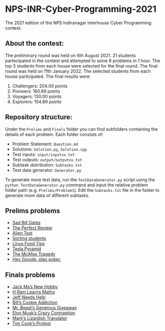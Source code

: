 # NPS-INR-Cyber-Programming-2021
The 2021 edition of the NPS Indiranagar interhouse Cyber Programming contest.

## About the contest: <a name = "about-the-contest"></a>
The preliminary round was held on 6th August 2021. 21 students partecipated in the contest and attempted to solve 8 problems in 1 hour. The top 3 students from each house were selected for the final round. The final round was held on 11th January 2022. The selected students from each house participated. The final results were:
1. Challengers: 204.00 points
2. Pioneers: 160.89 points
3. Voyagers: 130.00 points
4. Explorers: 104.89 points

## Repository structure: <a name = "repository-structure"></a>
Under the `Prelims` and `Finals` folder you can find subfolders containing the details of each problem. Each folder consists of:
 - Problem Statement: `Question.md`
 - Solutions: `Solution.py`, `Solution.cpp`
 - Test inputs: `input/inputxx.txt`
 - Test outputs: `output/outputxx.txt`
 - Subtask distribution: `Subtasks.txt`
 - Test data generator: `Generator.py`

To generate more test data, run the `TestDataGenerator.py` script using the `python TestDataGenerator.py` command and input the relative problem folder path (e.g. `Prelims/Problem1`). Edit the `Subtasks.txt` file in the folder to generate more data of different subtasks.

## Prelims problems <a name = "prelims-round-tasks"></a>
 - [Sad Bill Gates](https://siddhantattavar.github.io/NPS-INR-Cyber-Programming-2021/Prelims/Problem1/Question)
 - [The Perfect Review](https://siddhantattavar.github.io/NPS-INR-Cyber-Programming-2021/Prelims/Problem2/Question)
 - [Alien Test](https://siddhantattavar.github.io/NPS-INR-Cyber-Programming-2021/Prelims/Problem3/Question)
 - [Sorting students](https://siddhantattavar.github.io/NPS-INR-Cyber-Programming-2021/Prelims/Problem4/Question)
 - [Linus Food Tips](https://siddhantattavar.github.io/NPS-INR-Cyber-Programming-2021/Prelims/Problem5/Question)
 - [Tesla Pyramid](https://siddhantattavar.github.io/NPS-INR-Cyber-Programming-2021/Prelims/Problem6/Question)
 - [The McAfee Tragedy](https://siddhantattavar.github.io/NPS-INR-Cyber-Programming-2021/Prelims/Problem7/Question)
 - [Hey Google, play poker.](https://siddhantattavar.github.io/NPS-INR-Cyber-Programming-2021/Prelims/Problem8/Question)

## Finals problems <a name = "finals"></a>
 - [Jack Ma’s New Hobby](https://siddhantattavar.github.io/NPS-INR-Cyber-Programming-2021/Finals/Problem1/Question)
 - [H Ram Learns Maths](https://siddhantattavar.github.io/NPS-INR-Cyber-Programming-2021/Finals/Problem2/Question)
 - [Jeff Needs Help](https://siddhantattavar.github.io/NPS-INR-Cyber-Programming-2021/Finals/Problem3/Question)
 - [Bill’s Cookie Addiction](https://siddhantattavar.github.io/NPS-INR-Cyber-Programming-2021/Finals/Problem4/Question)
 - [Mr. Beast’s Generous Giveaway](https://siddhantattavar.github.io/NPS-INR-Cyber-Programming-2021/Finals/Problem5/Question)
 - [Elon Musk’s Crazy Contraption](https://siddhantattavar.github.io/NPS-INR-Cyber-Programming-2021/Finals/Problem6/Question)
 - [Mark’s Lizardish Translator](https://siddhantattavar.github.io/NPS-INR-Cyber-Programming-2021/Finals/Problem7/Question)
 - [Tim Cook’s Protest](https://siddhantattavar.github.io/NPS-INR-Cyber-Programming-2021/Finals/Problem8/Question)


